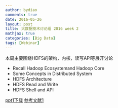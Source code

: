 ```yaml
---
author: bydiao
comments: true
date: 2016-05-26
layout: post
title: 大数据技术讨论组 2016 week 2
mathjax: true
categories: [Big Data]
tags: [Webinar]
---
```



本周主要围绕HDFS的架构，内核，读写API等展开讨论

* Recall Hadoop Ecosystemand Hadoop Core
* Some Concepts in Distributed System
* HDFS Architecture
* HDFS Read and Write
* HDFS Shell and API




[ppt1下载](http://diaoboyu.cn/assets/2016_week2/3_Hadoop_Ecosystem_and_HDFS_Architecture.pdf)
[参考文献1](http://diaoboyu.cn/assets/2016_week2/HTDG_HDFS.pdf)

